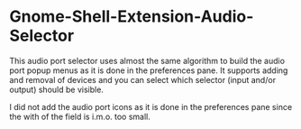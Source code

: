 # Gnome-Shell-Extension-Audio-Selector
This audio port selector uses almost the same algorithm to build the audio port popup menus as it is done in the preferences pane.
It supports adding and removal of devices and you can select which selector (input and/or output) should be visible.

I did not add the audio port icons as it is done in the preferences pane since the with of the field is i.m.o. too small.
